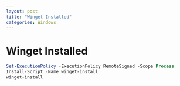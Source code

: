 ```yaml
---
layout: post
title: "Winget Installed"
categories: Windows
---
```


# Winget Installed

```PowerShell
Set-ExecutionPolicy -ExecutionPolicy RemoteSigned -Scope Process
Install-Script -Name winget-install
winget-install
```
